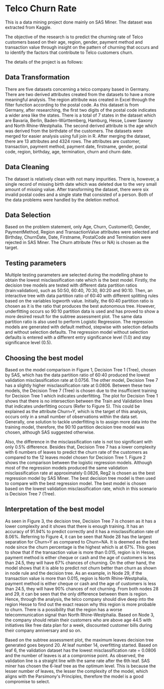  #  Telco Churn Rate
This is a data mining project done mainly on SAS Miner. The dataset was extracted from Kaggle. 

The objective of the research is to predict the churning rate of Telco customers based on their age, region, gender, payment method and transaction value through insight on the pattern of churning that occurs and to identify the factors that contribute to Telco customers churn.

The details of the project is as follows: 
## Data Transformation
There are five datasets concerning a telco company based in Germany. There are two derived attributes created from the datasets to have a more meaningful analysis. The region attribute was created in Excel through the filter function according to the postal code. As this dataset is from Germany, after researching, the first two digits of the postal code indicates a wider area like the states. There is a total of 7 states in the dataset which are Bavaria, Berlin, Baden-Württemberg, Hamburg, Hesse, Lower Saxony and North Rhine-Westphalia. The second derived attribute is the age which was derived from the birthdate of the customers. The datasets were merged for easier analysis using full join in R. After merging the dataset, there are 13 attributes and 4324 rows. The attributes are customer, transaction, payment method, payment date, firstname, gender, postal code, region, birthday, age, termination, churn and churn date.
## Data Cleaning
The dataset is relatively clean with not many impurities. There is, however, a single record of missing birth date which was deleted due to the very small amount of missing value. After transforming the dataset, there were six invalid postal codes and a single state that consisted of a person. Both of the data problems were handled by the deletion method.
## Data Selection
Based on the problem statement, only Age, Churn, CustomerID, Gender, PaymentMethod, Region and TransactionValue attributes were selected and Birthday, ChurnDate, Date, Firstname, PostalCode and Termination were rejected in SAS Miner. The Churn attribute (Yes or NA) is chosen as the target.

## Testing parameters 
Multiple testing parameters are selected during the modelling phase to obtain the lowest misclassification rate which is the best model. Firstly, the decision tree models are tested with different data partition ratios (train:validation), such as 50:50, 60:40, 70:30, 80:20 and 90:10. Then, an interactive tree with data partition ratio of 60:40 with different splitting rules based on the variables logworth value. Initially, the 60:40 partition ratio is chosen as it is the ratio that produces the best autonomous tree. However, underfitting occurs so 90:10 partition data is used and has proved to show a more desired result for the subtree assessment plot. The same data partition ratio is also used to perform Logistic Regression. The regression models are generated with default method, stepwise with selection defaults and without selection defaults. The regression model without selection defaults is entered with a different entry significance level (1.0) and stay significance level (0.5).

## Choosing the best model
Based on the model comparison in Figure 1, Decision Tree 1 (Tree), chosen by SAS, which has the data partition ratio of 60:40 produced the lowest validation misclassification rate at 0.0756. The other model, Decision Tree 7 has a slightly higher misclassification rate at 0.0806. Between these two models, the Decision Tree 7 (Tree) is chosen due to the insufficient training for Decision Tree 1 which indicates underfitting. The plot for Decision Tree 1 shows that there is no intersection between the Train and Validation lines that indicates underfitting occurs (Refer to Figure 5). This could be explained as the attribute Churn=Y, which is the target of this analysis, occurs only in a small number of observations within the data set. Generally, one solution to tackle underfitting is to assign more data into the training model, therefore, the 90:10 partition decision tree model was chosen, although SAS suggested otherwise.

Also, the difference in the misclassification rate is not too significant with only 0.5% difference. Besides that, Decision Tree 7 has a lower complexity with 6 numbers of leaves to predict the churn rate of the customers as compared to the 12 leaves model chosen for Decision Tree 1. Figure 2 shows the comparison between the logistic regression models. Although most of the regression models produced the same validation misclassification rate at approximately 0.0826, Reg2 is chosen as the best regression model by SAS Miner. The best decision tree model is then used to compare with the best regression model. The best model is chosen based on the lowest validation misclassification rate, which in this scenario is Decision Tree 7 (Tree).

## Interpretation of the best model 
As seen in Figure 3, the decision tree, Decision Tree 7 is chosen as it has a lower complexity and it shows that there is enough training. It has an accuracy of 91.94% to predict correctly and it has a misclassification rate of 8.06%.
Referring to Figure 4, it can be seen that Node 28 has the largest separation for Churn=Y as compared to Churn=NA. It is deemed as the best node since the churn percentage is the highest which is at 67%. This goes to show that if the transaction value is more than 0.015, region is in Hesse, payment method is either cheque or cash and the age of customers is less than 24.5, they will have 67% chances of churning. On the other hand, the model shows that it is able to predict not churn better than churn as shown in node rule and the decision tree. As an example, in Node 29, if the transaction value is more than 0.015, region is North Rhine-Westphalia, payment method is either cheque or cash and the age of customers is less than 24.5, they will have 90% chances of not churning. From both nodes 28 and 29, it can be seen that the only difference between them is region. Hence, through the analysis, the telco company should dive deep into the region Hesse to find out the exact reason why this region is more probable to churn. There is a possibility that the region has a worse telecommunication signal than North Rhine-Westphalia. Based on Node 3, the company should retain their customers who are above age 44.5 with initiatives like free data plan for a week, discounted customer bills during their company anniversary and so on.

Based on the subtree assessment plot, the maximum leaves decision tree generated goes beyond 20. At leaf number 14, overfitting started. Based on leaf 6, the validation dataset has the lowest misclassification rate = 0.0806 and the number of leaves is at a compromise point. As observed, the validation line is a straight line with the same rate after the 6th leaf. SAS miner has chosen the 6-leaf tree as the optimum level. This is because the lesser number of leaves, the lesser the complexity of the model, which aligns with the Parsimony's Principles, therefore the model is a good compromise to select.

